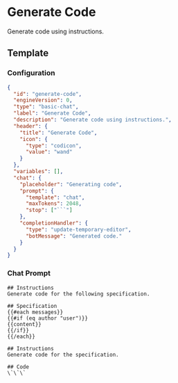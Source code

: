 # Generate Code

Generate code using instructions.

## Template

### Configuration

````json conversation-template
{
  "id": "generate-code",
  "engineVersion": 0,
  "type": "basic-chat",
  "label": "Generate Code",
  "description": "Generate code using instructions.",
  "header": {
    "title": "Generate Code",
    "icon": {
      "type": "codicon",
      "value": "wand"
    }
  },
  "variables": [],
  "chat": {
    "placeholder": "Generating code",
    "prompt": {
      "template": "chat",
      "maxTokens": 2048,
      "stop": ["```"]
    },
    "completionHandler": {
      "type": "update-temporary-editor",
      "botMessage": "Generated code."
    }
  }
}
````

### Chat Prompt

```template-chat
## Instructions
Generate code for the following specification.

## Specification
{{#each messages}}
{{#if (eq author "user")}}
{{content}}
{{/if}}
{{/each}}

## Instructions
Generate code for the specification.

## Code
\`\`\`
```
